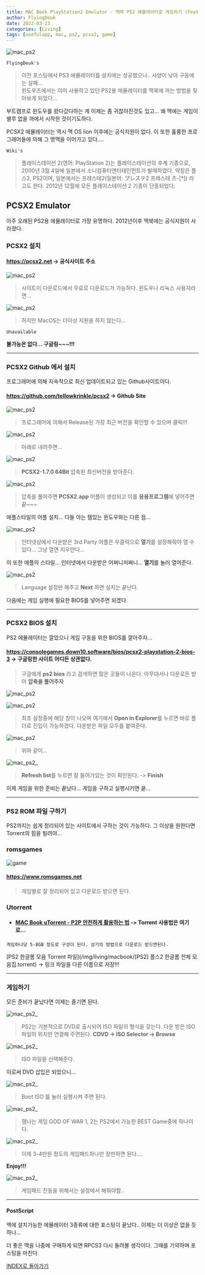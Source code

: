 ```yaml
---
title: MAC Book PlayStation2 Emulator - 맥북 PS2 에뮬레이터로 게임하기 (Feat. PCSX2)
author: FlyingDeuk
date: 2022-03-23
categories: [Living]
tags: [usefulapp, mac, ps2, pcsx2, game]
---
```


![mac_ps2](/img/living/macbook/mac_ps2_1.png)

`FlyingDeuk's`
> 이전 포스팅에서 PS3 에뮬레이터를 설치에는 성공했으나.. 사양이 낮아 구동에는 실패... <br>
윈도우즈에서는 이미 사용하고 있던 PS2용 에뮬레이터를 맥북에 까는 방법을 찾아보게 되었다...<br>

부트캠프로 윈도우를 왔다갔다하는 게 이제는 좀 귀찮아진것도 있고... 왜 맥에는 게임이 별루 없을 까에서 시작한 것이기도하다.

PCSX2 에뮬레이터는 역시 맥 OS lion 이후에는 공식지원이 없다. 이 또한 훌륭한 프로그래머들에 의해 그 명맥을 이어가고 있다....

`Wiki's`
> 플레이스테이션 2(영어: PlayStation 2)는 플레이스테이션의 후계 기종으로, 2000년 3월 4일에 일본에서 소니컴퓨터엔터테인먼트가 발매하였다. 약칭은 플스2, PS2이며, 일본에서는 프레스테2(일본어: プレステ2 프레스테 츠-[*]) 라고도 한다. 2012년 12월에 모든 플레이스테이션 2 기종이 단종되었다.

## PCSX2 Emulator
아주 오래된 PS2용 에뮬레이터로 가장 유명하다. 2012년이후 맥북에는 공식지원이 사라졌다.

### PCSX2 설치
#### <https://pcsx2.net> -> 공식사이트 주소

![mac_ps2](/img/living/macbook/mac_ps2_15.jpg)
> 사이트이 다운로드에서 무료로 다운로드가 가능하다. 윈도우나 리눅스 사용자라면...

![mac_ps2](/img/living/macbook/mac_ps2_16.jpg)
> 하지만 MacOS는 더이상 지원을 하지 않는다...

`Unavailable`

**불가능은 없다... 구글링~~~!!!**

--------

### PCSX2 Github 에서 설치
프로그래머에 의해 지속적으로 최신 업데이트되고 있는 Github사이트이다.

#### <https://github.com/tellowkrinkle/pcsx2> -> Github Site

![mac_ps2](/img/living/macbook/mac_ps2_17.jpg)
> 프로그래머에 의해서 Release된 가장 최근 버전을 확인할 수 있으며 클릭!!!

![mac_ps2](/img/living/macbook/mac_ps2_18.jpg)
> 아래로 내려주면...

![mac_ps2](/img/living/macbook/mac_ps2_19.jpg)
> **PCSX2-1.7.0 64Bit** 압축된 최신버전을 받아준다.

![mac_ps2](/img/living/macbook/mac_ps2_2.jpg)
> 압축을 풀어주면 **PCSX2.app** 어플이 생성되고 이를 **응용프로그램**에 넣어주면 끝~~~

애플스타일의 어플 설치... 다들 아는 잼있는 윈도우와는 다른 점...

![mac_ps2](/img/living/macbook/mac_ps2_3.jpg)
> 인터넷상에서 다운받은 3rd Party 어플은 우클릭으로 **열기**를 설정해줘야 열 수 있다... 그냥 열면 지우란다...

이 또한 애플의 스타일... 인터넷에서 다운받은 어쩌니저쩌니... **열기**를 눌러 열어준다.

![mac_ps2](/img/living/macbook/mac_ps2_4.jpg)
> Language 설정만 해주고 **Next** 하면 설치는 끝난다.

다음에는 게임 실행에 필요한 BIOS를 넣어주면 되겠다.

-------------

### PCSX2 BIOS 설치
PS2 에뮬레이터는 깔았으니 게임 구동을 위한 BIOS를 깔아주자...

#### <https://consolegames.down10.software/bios/pcsx2-playstation-2-bios-3> -> 구글링한 사이트 어디든 상관없다.
> 구글에게 **ps2 bios** 라고 검색하면 많은 곳들이 나온다. 아무대서나 다운로든 받아 **압축을 풀어주자**

![mac_ps2](/img/living/macbook/mac_ps2_5.jpg)



![mac_ps2](/img/living/macbook/mac_ps2_8.jpg)
> 최초 설정중에 해당 창이 나오며 여기에서 **Open in Explorer**를 누르면 바로 폴더로 진입이 가능하겠다. 다운받은 파일 모두를 붙여준다.

![mac_ps2](/img/living/macbook/mac_ps2_7.jpg)
> 위와 같이...

![mac_ps2_](/img/living/macbook/mac_ps2_12.jpg)
> **Refresh list**를 누르면 잘 들어가있는 것이 확인된다. -> **Finish**

이제 게임을 위한 준비는 끝났다... 게임을 구하고 실행시키면 끝...

---------------

### PS2 ROM 파일 구하기
PS2까지는 쉽게 정리되어 있는 사이트에서 구하는 것이 가능하다. 그 이상을 원한다면 Torrent의 힘을 빌려야...

### romsgames
![game](/img/living/macbook/game6.jpg)

#### <https://www.romsgames.net>
> 게임별로 잘 정리되어 있고 다운로드 받으면 된다.

### Utorrent
- #### [MAC Book uTorrent - P2P 안전하게 활용하는 법](/posts/MacTorrent/) -> Torrent 사용법은 여기로...

`게임하나당 5-8GB 정도로 구성이 된다. 상기의 방법으로 다운로드 받으면된다.`

[PS2 한글롬 모음 Torrent 파일](/img/living/macbook/[PS2] 플스2 한글롬 전체 모음집.torrent)  ->  링크 파일을 다른 이름으로 저장!!!

-----------

### 게임하기
모든 준비가 끝났다면 이제는 즐기면 된다.

![mac_ps2_](/img/living/macbook/mac_ps2_9.jpg)
> PS2는 기본적으로 DVD로 출시되어 ISO 파일의 형식을 갖는다. 다운 받은 ISO파일의 위치만 연결해 주면된다.
**CDVD -> ISO Selector -> Browse**

![mac_ps2_](/img/living/macbook/mac_ps2_13.jpg)
> ISO 파일을 선택해준다.

이로써 DVD 삽입은 되었으니...

![mac_ps2_](/img/living/macbook/mac_ps2_10.jpg)
> Boot ISO 를 눌러 실행시켜 주면 된다.


![mac_ps2_](/img/living/macbook/mac_ps2_11.jpg)
> 잼나는 게임 GOD OF WAR 1, 2는 PS2에서 가능한 BEST Game중에 하나이다.

![mac_ps2_](/img/living/macbook/mac_ps2_14.jpg)
> 이제 3-4만원 정도의 게임패드하나만 장만하면 된다....


**Enjoy!!!**

![mac_ps2_](/img/living/macbook/mac_ps2_20.jpg)
> 게임패드 진동을 위해서는 설정에서 해줘야함..


------

#### PostScript
맥에 설치가능한 에뮬레이터 3종류에 대한 포스팅이 끝났다.. 이제는 더 이상은 없을 듯하나...

더 좋은 맥을 나중에 구매하게 되면 RPCS3 다시 돌려볼 생각이다. 그때를 기약하며 포스팅을 마친다.

[INDEX로 돌아가기](/posts/Macbook/)
